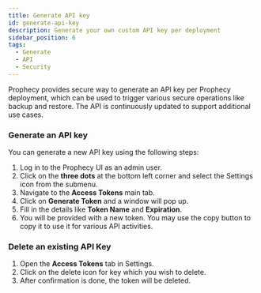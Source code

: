 ```yaml
---
title: Generate API key
id: generate-api-key
description: Generate your own custom API key per deployment
sidebar_position: 6
tags:
  - Generate
  - API
  - Security
---
```


Prophecy provides secure way to generate an API key per Prophecy deployment, which can be used to trigger various secure operations like backup and restore. The API is continuously updated to support additional use cases.

### Generate an API key

You can generate a new API key using the following steps:

1. Log in to the Prophecy UI as an admin user.
1. Click on the **three dots** at the bottom left corner and select the Settings icon from the submenu.
1. Navigate to the **Access Tokens** main tab.
1. Click on **Generate Token** and a window will pop up.
1. Fill in the details like **Token Name** and **Expiration**.
1. You will be provided with a new token. You may use the copy button to copy it to use it for various API activities.

### Delete an existing API Key

1. Open the **Access Tokens** tab in Settings.
1. Click on the delete icon for key which you wish to delete.
1. After confirmation is done, the token will be deleted.
